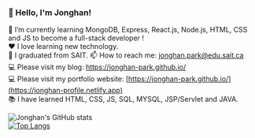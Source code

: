 ### 👋 Hello, I'm Jonghan!

🌱 I’m currently learning MongoDB, Express, React.js, Node.js, HTML, CSS and JS to become a full-stack developer !   
❤️ I love learning new technology.  
📝 I graduated from SAIT.
📫 How to reach me: jonghan.park@edu.sait.ca  
💻 Please visit my blog: https://jonghan-park.github.io/  
💻 Please visit my portfolio website: [https://jonghan-park.github.io/](https://jonghan-profile.netlify.app)  
📚 I have learned HTML, CSS, JS, SQL, MYSQL, JSP/Servlet and JAVA.

![Jonghan's GitHub stats](https://github-readme-stats.vercel.app/api?username=Jonghan-park&count_private=true&show_icons=true&theme=radical)  
[![Top Langs](https://github-readme-stats.vercel.app/api/top-langs/?username=Jonghan-park&theme=radical&layout=compact)](https://github.com/Jonghan-park/github-readme-stats)

<!--

- 🔭 I’m currently working on ...
- 🌱 I’m currently learning ...
- 👯 I’m looking to collaborate on ...
- 🤔 I’m looking for help with ...
- 💬 Ask me about ...
- 📫 How to reach me: ...
- 😄 Pronouns: ...
- ⚡ Fun fact: ...
-->
 
